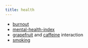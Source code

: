 ```yaml
---
title: health
---
```


- [burnout](notes/mental-health/burnout.md)
- [mental-health-index](notes/mental-health/mental-health.md)
- [grapefruit](notes/health/grapefruit.md) and [caffeine](notes/health/caffeine.md) interaction
- [smoking](notes/health/smoking.md)